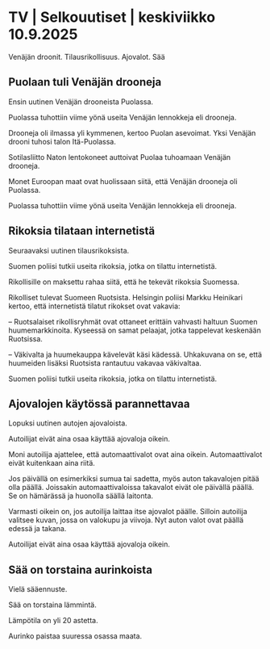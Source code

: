 # TV | Selkouutiset | keskiviikko 10.9.2025

Venäjän droonit. Tilausrikollisuus. Ajovalot. Sää

## Puolaan tuli Venäjän drooneja

Ensin uutinen Venäjän drooneista Puolassa.

Puolassa tuhottiin viime yönä useita Venäjän lennokkeja eli drooneja.

Drooneja oli ilmassa yli kymmenen, kertoo Puolan asevoimat. Yksi Venäjän drooni tuhosi talon Itä-Puolassa.

Sotilasliitto Naton lentokoneet auttoivat Puolaa tuhoamaan Venäjän drooneja.

Monet Euroopan maat ovat huolissaan siitä, että Venäjän drooneja oli Puolassa.

Puolassa tuhottiin viime yönä useita Venäjän lennokkeja eli drooneja.

## Rikoksia tilataan internetistä

Seuraavaksi uutinen tilausrikoksista.

Suomen poliisi tutkii useita rikoksia, jotka on tilattu internetistä.

Rikollisille on maksettu rahaa siitä, että he tekevät rikoksia Suomessa.

Rikolliset tulevat Suomeen Ruotsista. Helsingin poliisi Markku Heinikari kertoo, että internetistä tilatut rikokset ovat vakavia:

– Ruotsalaiset rikollisryhmät ovat ottaneet erittäin vahvasti haltuun Suomen huumemarkkinoita. Kyseessä on samat pelaajat, jotka tappelevat keskenään Ruotsissa.

– Väkivalta ja huumekauppa kävelevät käsi kädessä. Uhkakuvana on se, että huumeiden lisäksi Ruotsista rantautuu vakavaa väkivaltaa.

Suomen poliisi tutkii useita rikoksia, jotka on tilattu internetistä.

## Ajovalojen käytössä parannettavaa

Lopuksi uutinen autojen ajovaloista.

Autoilijat eivät aina osaa käyttää ajovaloja oikein.

Moni autoilija ajattelee, että automaattivalot ovat aina oikein. Automaattivalot eivät kuitenkaan aina riitä.

Jos päivällä on esimerkiksi sumua tai sadetta, myös auton takavalojen pitää olla päällä. Joissakin automaattivaloissa takavalot eivät ole päivällä päällä. Se on hämärässä ja huonolla säällä laitonta.

Varmasti oikein on, jos autoilija laittaa itse ajovalot päälle. Silloin autoilija valitsee kuvan, jossa on valokupu ja viivoja. Nyt auton valot ovat päällä edessä ja takana.

Autoilijat eivät aina osaa käyttää ajovaloja oikein.

## Sää on torstaina aurinkoista

Vielä sääennuste.

Sää on torstaina lämmintä.

Lämpötila on yli 20 astetta.

Aurinko paistaa suuressa osassa maata.
